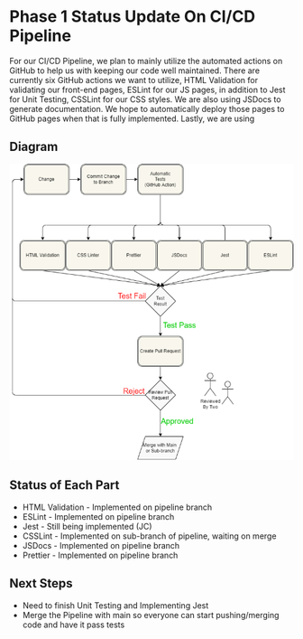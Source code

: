 # Phase 1 Status Update On CI/CD Pipeline

For our CI/CD Pipeline, we plan to mainly utilize the automated
actions on GitHub to help us with keeping our code well maintained.
There are currently six GitHub actions we want to utilize, HTML
Validation for validating our front-end pages, ESLint for our JS pages,
in addition to Jest for Unit Testing, CSSLint for our CSS styles. We
are also using JSDocs to generate documentation. We hope to automatically
deploy those pages to GitHub pages when that is fully implemented. Lastly,
we are using

## Diagram

![image](phase1.drawio.png)

## Status of Each Part

- HTML Validation - Implemented on pipeline branch
- ESLint - Implemented on pipeline branch
- Jest - Still being implemented (JC)
- CSSLint - Implemented on sub-branch of pipeline, waiting on merge
- JSDocs - Implemented on pipeline branch
- Prettier - Implemented on pipeline branch

## Next Steps

- Need to finish Unit Testing and Implementing Jest
- Merge the Pipeline with main so everyone
  can start pushing/merging code and have it pass tests
